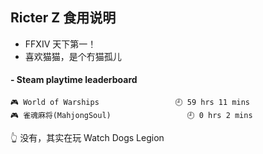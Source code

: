 ## Ricter Z 食用说明
- FFXIV 天下第一！
- 喜欢猫猫，是个冇猫孤儿

<!-- steam-box start -->
#### - Steam playtime leaderboard
```text
🎮 World of Warships                 🕘 59 hrs 11 mins
🎮 雀魂麻将(MahjongSoul)                 🕘 0 hrs 2 mins
```
<!-- Powered by https://github.com/YouEclipse/steam-box . -->
<!-- steam-box end -->
👆 没有，其实在玩 Watch Dogs Legion
